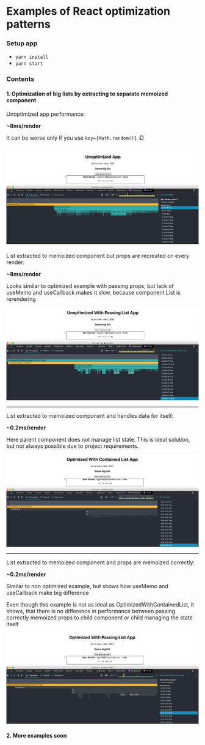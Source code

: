 # Examples of React optimization patterns

### Setup app
* `yarn install`
* `yarn start`

### Contents

#### 1. Optimization of big lists by extracting to separate memoized component

Unoptimized app performance: 

__~8ms/render__

It can be worse only if you use `key={Math.random()}` :D

![alt text](/public/unoptimized.png)
----

List extracted to memoized component but props are recreated on every render:

__~8ms/render__
 
Looks similar to optimized example with passing props, but lack of useMemo and useCallback makes it slow, because component List is rerendering

![alt text](/public/unoptimized%20with%20passing%20list.png)

----
List extracted to memoized component and handles data for itself:

__~0.2ms/render__

Here parent component does not manage list state. This is ideal solution, but not always possible due to project requirements.

![alt text](/public/optimized%20with%20contained%20list.png)

----

List extracted to memoized component and props are memoized correctly:

__~0.2ms/render__

Similar to non optimized example, but shows how useMemo and useCallback make big difference 

Even though this example is not as ideal as OptimizedWithContainedList, it shows, that there is no difference in performance between passing correctly memoized props to child component or child managing the state itself

![alt text](/public/optimized%20with%20passing%20list.png)

#### 2. More examples soon

